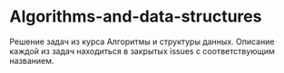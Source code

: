# Algorithms-and-data-structures
Решение задач из курса Алгоритмы и структуры данных.
Описание каждой из задач находиться в закрытых issues с соответствующим названием.
